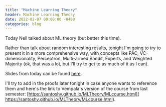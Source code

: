 ```yaml
---
title: "Machine Learning Theory"
header: Machine Learning Theory
date: 2022-02-07 00:00:00 -0400
categories: blog
---
```


Today Neil talked about ML theory (but better this time).

Rather than talk about random interesting results, tonight I'm going to
try to present it in a more comprehensive way, with concepts like PAC,
VC-dimensionality, Perceptron, Multi-armed Bandit, Experts, and Weighted
Majority (ok, that was a lot, but I'll try to get to as much of it as I can).

Slides from today can be found
[here](https://docs.google.com/presentation/d/1mMjMvy6IHbMYpDA4_ZWpcr5ldOApFzvbW21ie5cO0cI/edit?usp=sharing).

I'll try to add in the proofs later tonight in case anyone wants to reference
them and here's the link to Vempala's version of the course from last semester:
[https://santoshv.github.io/MLTheory/MLcourse.html](
 https://santoshv.github.io/MLTheory/MLcourse.html).

